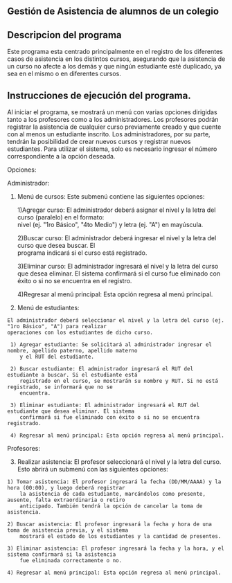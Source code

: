 ## Gestión de Asistencia de alumnos de un colegio

## Descripcion del programa

Este programa esta centrado principalmente en el registro de los diferentes casos de asistencia en los distintos cursos, asegurando que la asistencia de un curso no afecte a los demás y que ningún estudiante esté duplicado, ya sea en el mismo o en diferentes cursos.

## Instrucciones de ejecución del programa.


Al iniciar el programa, se mostrará un menú con varias opciones dirigidas tanto a los profesores como a los administradores. Los profesores podrán registrar la asistencia de cualquier curso previamente creado y que cuente con al menos un estudiante inscrito. Los administradores, por su parte, tendrán la posibilidad de crear nuevos cursos y registrar nuevos estudiantes. Para utilizar el sistema, solo es necesario ingresar el número correspondiente a la opción deseada.

Opciones:


Administrador:

  1) Menú de cursos: Este submenú contiene las siguientes opciones:

     1)Agregar curso: El administrador deberá asignar el nivel y la letra del curso (paralelo) en el formato:   
       nivel (ej. "1ro Básico", "4to Medio") y letra (ej. "A") en mayúscula.
     
     2)Buscar curso: El administrador deberá ingresar el nivel y la letra del curso que desea buscar. El   
        programa indicará si el curso está registrado.


     3)Eliminar curso: El administrador ingresará el nivel y la letra del curso que desea eliminar. El sistema 
         confirmará si el curso fue eliminado con éxito o si no se encuentra en el registro.

     4)Regresar al menú principal: Esta opción regresa al menú principal.

  2) Menú de estudiantes:

    El administrador deberá seleccionar el nivel y la letra del curso (ej. "1ro Básico", "A") para realizar   
    operaciones con los estudiantes de dicho curso.

     1) Agregar estudiante: Se solicitará al administrador ingresar el nombre, apellido paterno, apellido materno 
        y el RUT del estudiante.

     2) Buscar estudiante: El administrador ingresará el RUT del estudiante a buscar. Si el estudiante está 
        registrado en el curso, se mostrarán su nombre y RUT. Si no está registrado, se informará que no se 
        encuentra.

     3) Eliminar estudiante: El administrador ingresará el RUT del estudiante que desea eliminar. El sistema 
        confirmará si fue eliminado con éxito o si no se encuentra registrado.

     4) Regresar al menú principal: Esta opción regresa al menú principal.

Profesores:

  3) Realizar asistencia: El profesor seleccionará el nivel y la letra del curso. Esto abrirá un submenú con las 
     siguientes opciones:

    1) Tomar asistencia: El profesor ingresará la fecha (DD/MM/AAAA) y la hora (00:00), y luego deberá registrar 
        la asistencia de cada estudiante, marcándolos como presente, ausente, falta extraordinaria o retiro 
        anticipado. También tendrá la opción de cancelar la toma de asistencia.

    2) Buscar asistencia: El profesor ingresará la fecha y hora de una toma de asistencia previa, y el sistema   
        mostrará el estado de los estudiantes y la cantidad de presentes.

    3) Eliminar asistencia: El profesor ingresará la fecha y la hora, y el sistema confirmará si la asistencia 
        fue eliminada correctamente o no.

    4) Regresar al menú principal: Esta opción regresa al menú principal.
  
